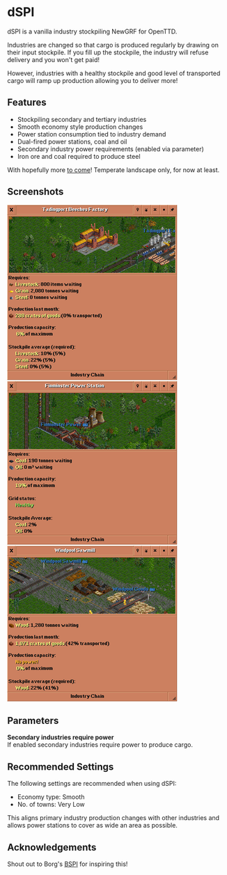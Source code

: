 # dSPI

dSPI is a vanilla industry stockpiling NewGRF for OpenTTD.

Industries are changed so that cargo is produced regularly by drawing on their
input stockpile. If you fill up the stockpile, the industry will refuse delivery
and you won't get paid!

However, industries with a healthy stockpile and good level of transported cargo
will ramp up production allowing you to deliver more!


## Features
  * Stockpiling secondary and tertiary industries
  * Smooth economy style production changes
  * Power station consumption tied to industry demand
  * Dual-fired power stations, coal and oil
  * Secondary industry power requirements (enabled via parameter)
  * Iron ore and coal required to produce steel

With hopefully more [to come](TODO.md)! Temperate landscape only, for now at
least.


## Screenshots
![Factory showing stockpile requirements.](doc/img/ind_normal.png)
![Power station with healthy grid status.](doc/img/grid_healthy.png)
![Sawmill with no power.](doc/img/ind_no_power.png)


## Parameters
**Secondary industries require power**  
If enabled secondary industries require power to produce cargo.


## Recommended Settings
The following settings are recommended when using dSPI:
  * Economy type: Smooth
  * No. of towns: Very Low

This aligns primary industry production changes with other industries and allows
power stations to cover as wide an area as possible.


## Acknowledgements
Shout out to Borg's [BSPI](https://www.tt-forums.net/viewtopic.php?t=84735) for
inspiring this!
